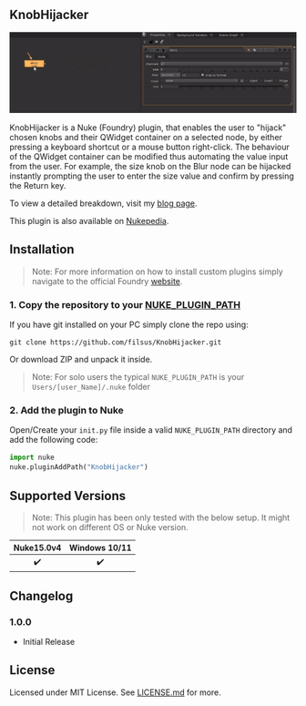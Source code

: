 ## KnobHijacker

![Title](/images/title.gif)

KnobHijacker is a Nuke (Foundry) plugin, that enables the user to "hijack" chosen knobs and their QWidget container on a selected node, by either pressing a keyboard shortcut or a mouse button right-click. The behaviour of the QWidget container can be modified thus automating the value input from the user. For example, the size knob on the Blur node can be hijacked instantly prompting the user to enter the size value and confirm by pressing the Return key.

To view a detailed breakdown, visit my [blog page](https://filipsuska.com/blog/01_knobhijacker).

This plugin is also available on [Nukepedia](https://www.nukepedia.com/python/nodegraph/knobhijacker).

## Installation
> Note: For more information on how to install custom plugins simply navigate to the official Foundry [website](https://learn.foundry.com/nuke/developers/151/pythondevguide/installing_plugins.html).
### 1. Copy the repository to your **[NUKE_PLUGIN_PATH](https://learn.foundry.com/nuke/developers/63/pythondevguide/installing_plugins.html)**
If you have git installed on your PC simply clone the repo using:
```console
git clone https://github.com/filsus/KnobHijacker.git
```
Or download ZIP and unpack it inside.
> Note: For solo users the typical `NUKE_PLUGIN_PATH` is your `Users/[user_Name]/.nuke` folder
### 2. Add the plugin to Nuke
Open/Create your `init.py` file inside a valid `NUKE_PLUGIN_PATH` directory and add the following code:

```python
import nuke
nuke.pluginAddPath("KnobHijacker")
```
## Supported Versions
> Note: This plugin has been only tested with the below setup. It might not work on different OS or Nuke version.

| Nuke15.0v4    |     Windows 10/11      |
|:------------------:|:------------------:|
| :heavy_check_mark: | :heavy_check_mark: |

## Changelog
### 1.0.0
- Initial Release

## License
Licensed under MIT License. See [LICENSE.md](LICENSE.md) for more.
